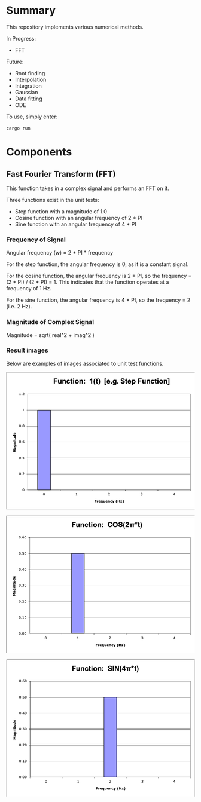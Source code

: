 # Summary

This repository implements various numerical methods.

In Progress:
- FFT

Future:
- Root finding
- Interpolation
- Integration
- Gaussian
- Data fitting
- ODE

To use, simply enter:
```
cargo run
```

# Components
## Fast Fourier Transform (FFT)
This function takes in a complex signal and performs an FFT on it.

Three functions exist in the unit tests:
- Step function with a magnitude of 1.0
- Cosine function with an angular frequency of 2 * PI
- Sine function with an angular frequency of 4 * PI

### Frequency of Signal

Angular frequency (_w_) = 2 * PI * frequency

For the step function, the angular frequency is 0, as it is a constant signal.

For the cosine function, the angular frequency is 2 * PI, so the frequency = (2 * PI) / (2 * PI) = 1. This indicates that the function operates at a frequency of 1 Hz.

For the sine function, the angular frequency is 4 * PI, so the frequency = 2 (i.e. 2 Hz).

### Magnitude of Complex Signal
Magnitude = sqrt( real^2 + imag^2 )

### Result images
Below are examples of images associated to unit test functions.

![Step Function|80%](./img/step.png)

![Cos(2 * PI * t)|80%](./img/cos2pi.png)

![Sin(4 * PI * t)|80%](./img/sin4pi.png)
